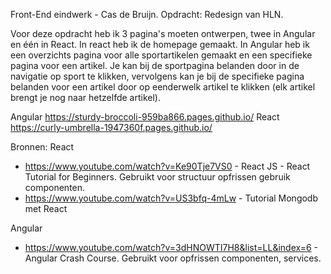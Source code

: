 Front-End eindwerk - Cas de Bruijn.
Opdracht: Redesign van HLN.

Voor deze opdracht heb ik 3 pagina's moeten ontwerpen, twee in Angular en één in React. In react heb ik de homepage gemaakt. In Angular heb ik een overzichts pagina voor alle sportartikelen gemaakt en een specifieke pagina voor een artikel. Je kan bij de sportpagina  belanden door in de navigatie op sport te klikken, vervolgens kan je bij de specifieke pagina belanden voor een artikel door op eenderwelk artikel te klikken (elk artikel brengt je nog naar hetzelfde artikel).

Angular https://sturdy-broccoli-959ba866.pages.github.io/
React https://curly-umbrella-1947360f.pages.github.io/

Bronnen:
React
- https://www.youtube.com/watch?v=Ke90Tje7VS0 - React JS - React Tutorial for Beginners. Gebruikt voor structuur opfrissen gebruik componenten.
- https://www.youtube.com/watch?v=US3bfq-4mLw - Tutorial Mongodb met React

Angular
- https://www.youtube.com/watch?v=3dHNOWTI7H8&list=LL&index=6 - Angular Crash Course. Gebruikt voor opfrissen componenten, services.
